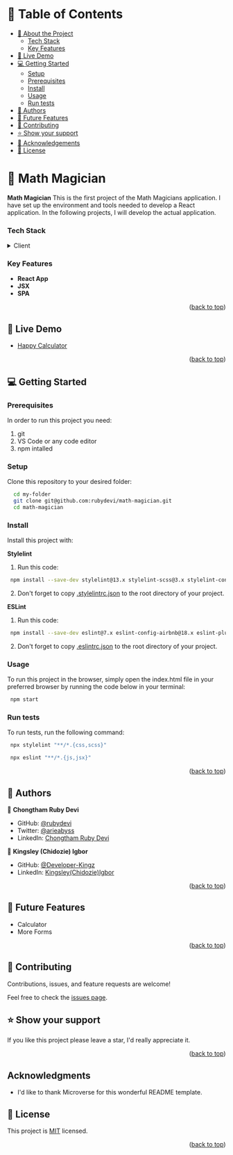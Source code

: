 <!-- TABLE OF CONTENTS -->

# 📗 Table of Contents

- [📖 About the Project](#about-project)
    - [Tech Stack](#tech-stack)
    - [Key Features](#key-features)
- [🚀 Live Demo](#live-demo)
- [💻 Getting Started](#getting-started)
  - [Setup](#setup)
  - [Prerequisites](#prerequisites)
  - [Install](#install)
  - [Usage](#usage)
  - [Run tests](#run-tests)
- [👥 Authors](#authors)
- [🔭 Future Features](#future-features)
- [🤝 Contributing](#contributing)
- [⭐️ Show your support](#support)
- [🙏 Acknowledgements](#acknowledgements)
- [📝 License](#license)

# 📖 Math Magician <a name="about-project"></a>

**Math Magician** This is the first project of the Math Magicians application. I have set up the environment and tools needed to develop a React application. In the following projects, I will develop the actual application.

### Tech Stack <a name="tech-stack"></a>

<details>
  <summary>Client</summary>
  <ul>
    <li>HTML and CSS</li>
    <li>JavaScript</li>
    <li>React</li>
  </ul>
</details>

<!-- Features -->

### Key Features <a name="key-features"></a>

- **React App**
- **JSX**
- **SPA**

<p align="right">(<a href="#readme-top">back to top</a>)</p>

<!-- LIVE DEMO -->

## 🚀 Live Demo <a name="live-demo"></a>

- [Happy Calculator](https://happy-calculator.onrender.com)
<!-- - N/A -->

<p align="right">(<a href="#readme-top">back to top</a>)</p>

<!-- GETTING STARTED -->

## 💻 Getting Started <a name="getting-started"></a>

### Prerequisites

In order to run this project you need:
1. git
2. VS Code or any code editor
3. npm intalled


### Setup

Clone this repository to your desired folder:
```sh
  cd my-folder
  git clone git@github.com:rubydevi/math-magician.git
  cd math-magician
```

### Install

Install this project with:

**Stylelint**


1. Run this code:
```sh
 npm install --save-dev stylelint@13.x stylelint-scss@3.x stylelint-config-standard@21.x stylelint-csstree-validator@1.x
```
2. Don't forget to copy [.stylelintrc.json](./.stylelintrc.json) to the root directory of your project.

**ESLint**


1. Run this code:
```sh
 npm install --save-dev eslint@7.x eslint-config-airbnb@18.x eslint-plugin-import@2.x eslint-plugin-jsx-a11y@6.x eslint-plugin-react@7.x eslint-plugin-react-hooks@4.x @babel/eslint-parser@7.x @babel/core@7.x  @babel/plugin-syntax-jsx@7.x  @babel/preset-react@7.x @babel/preset-react@7.x
```
2. Don't forget to copy [.eslintrc.json](./.eslintrc.json) to the root directory of your project.

### Usage

To run this project in the browser, simply open the index.html file in your preferred browser by running the code below in your terminal:

```sh
 npm start
```

### Run tests

To run tests, run the following command:

```sh
 npx stylelint "**/*.{css,scss}"
```

```sh
 npx eslint "**/*.{js,jsx}"
```

<p align="right">(<a href="#readme-top">back to top</a>)</p>

## 👥 Authors <a name="authors"></a>

👤 **Chongtham Ruby Devi**

- GitHub: [@rubydevi](https://github.com/rubydevi)
- Twitter: [@arieabyss](https://twitter.com/ariesabyss)
- LinkedIn: [Chongtham Ruby Devi](https://www.linkedin.com/in/chongtham-bhoomika/)

👤 **Kingsley (Chidozie) Igbor**

- GitHub: [@Developer-Kingz](https://github.com/Developer-Kingz)
- LinkedIn: [Kingsley(Chidozie)Igbor](https://www.linkedin.com/in/kingsley-igbor-14b04720b/)

<p align="right">(<a href="#readme-top">back to top</a>)</p>

<!-- FUTURE FEATURES -->

## 🔭 Future Features <a name="future-features"></a>

- Calculator
- More Forms

<p align="right">(<a href="#readme-top">back to top</a>)</p>

<!-- CONTRIBUTING -->

## 🤝 Contributing <a name="contributing"></a>

Contributions, issues, and feature requests are welcome!

Feel free to check the [issues page](https://github.com/rubydevi/math-magician/issues).

<!-- SUPPORT -->

## ⭐️ Show your support <a name="support"></a>

If you like this project please leave a star, I'd really appreciate it.

<p align="right">(<a href="#readme-top">back to top</a>)</p>

## Acknowledgments <a name="acknowledgements"></a>

- I'd like to thank Microverse for this wonderful README template.

<!-- LICENSE -->

## 📝 License <a name="license"></a>

This project is [MIT](https://github.com/rubydevi/math-magician/blob/main/LICENSE) licensed.

<p align="right">(<a href="#readme-top">back to top</a>)</p>
